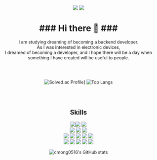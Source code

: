    <div align="center">
    <img src="https://img.shields.io/badge/cmong0516@gmail.com-EA4335?style=flat-square&logo=Gmail&logoColor=white"/>
    <a href="https://www.instagram.com"><img src="https://img.shields.io/badge/dev_Mong-E4405F?style=flat-square&logo=Instagram&logoColor=white"/></a>
    <h1>### Hi there 👋 ###</h1>
    <p>I am studying dreaming of becoming a backend developer. <br>
        As I was interested in electronic devices, <br>
        I dreamed of becoming a developer, and I hope there will be a day when something I have created will be useful to people.</p> 
  
 <br>
 <br>


![Solved.ac Profile](http://mazassumnida.wtf/api/v2/generate_badge?boj=cmong0516)]
![Top Langs](https://github-readme-stats.vercel.app/api/top-langs/?username=cmong0516&layout=compact&theme=tokyonight)


 <br>
 <br>  
  
 <h2>Skills</h2>
  
  
<img src="https://img.shields.io/badge/html-E34F26?style=flat-square&logo=html5&logoColor=white"/><img src="https://img.shields.io/badge/css-1572B6?style=flat-square&logo=css3&logoColor=white"/>
<img src="https://img.shields.io/badge/Javascript-F7DF1E?style=flat-square&logo=Javascript&logoColor=white"/>
<br>
<img src="https://img.shields.io/badge/React-61DAFB?style=flat-square&logo=React&logoColor=white"/>
<img src="https://img.shields.io/badge/React Router-CA4245?style=flat-square&logo=React Router&logoColor=white"/>
<img src="https://img.shields.io/badge/Node.js-339933?style=flat-square&logo=Node.js&logoColor=white"/>
<br>
<img src="https://img.shields.io/badge/Java-black?style=flat-square&logo=Java&logoColor=white"/>
<img src="https://img.shields.io/badge/MySQL-4479A1?style=flat-square&logo=MySQL&logoColor=white"/>
<img src="https://img.shields.io/badge/MongoDB-47A248?style=flat-square&logo=MongoDB&logoColor=white"/>
<img src="https://img.shields.io/badge/jQuery-0769AD?style=flat-square&logo=jQuery&logoColor=white"/>
<img src="https://img.shields.io/badge/Sequelize-52B0E7?style=flat-square&logo=Sequelize&logoColor=white"/>
<br>
<img src="https://img.shields.io/badge/Eclipse IDE-2C2255?style=flat-square&logo=Eclipse IDE&logoColor=white"/>
<img src="https://img.shields.io/badge/Visual Studio Code-007ACC?style=flat-square&logo=Visual Studio Code&logoColor=white"/>
<img src="https://img.shields.io/badge/Expo-000020?style=flat-square&logo=Expo&logoColor=white"/>
<img src="https://img.shields.io/badge/Heroku-430098?style=flat-square&logo=Heroku&logoColor=white"/>
<img src="https://img.shields.io/badge/Apache Tomcat-F8DC75?style=flat-square&logo=Apache Tomcat&logoColor=white"/>

![cmong0516's GitHub stats](https://github-readme-stats.vercel.app/api?username=cmong0516&show_icons=true&theme=github_dark)


</div>

